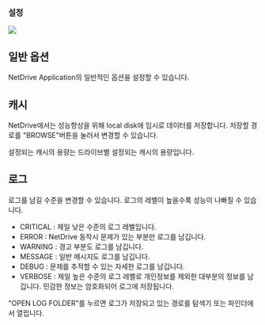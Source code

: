 ### 설정

<img class="markdown" src="https://doc.bdrive.com/images/settings_1.jpg">

## 일반 옵션

NetDrive Application의 일반적인 옵션을 설정할 수 있습니다.

## 캐시

NetDrive에서는 성능향상을 위해 local disk에 임시로 데이터를 저장합니다. 저장할 경로를 "BROWSE"버튼을 눌러서 변경할 수 있습니다.

설정되는 캐시의 용량는 드라이브별 설정되는 캐시의 용량입니다.

## 로그

로그를 남길 수준을 변경할 수 있습니다.
로그의 레벨이 높을수록 성능이 나빠질 수 있습니다.

- CRITICAL : 제일 낮은 수준의 로그 레벨입니다.
- ERROR : NetDrive 동작시 문제가 있는 부분만 로그를 남깁니다.
- WARNING : 경고 부분도 로그를 남깁니다.
- MESSAGE : 일반 메시지도 로그를 남깁니다.
- DEBUG : 문제를 추적할 수 있는 자세한 로그를 남깁니다.
- VERBOSE : 제일 높은 수준의 로그 레벨로 개인정보를 제외한 대부분의 정보를 남깁니다. 민감한 정보는 암호화되어 로그에 저장됩니다.

"OPEN LOG FOLDER"를 누르면 로그가 저장되고 있는 경로를 탐색기 또는 파인더에서 열립니다.
